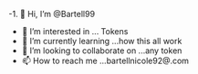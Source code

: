 -1. 👋 Hi, I’m @Bartell99
- 👀 I’m interested in ... Tokens
- 🌱 I’m currently learning ...how this all work
- 💞️ I’m looking to collaborate on ...any token
- 📫 How to reach me ...bartellnicole92@.com

<!---
Bartell99/Bartell99 is a ✨ special ✨ repository because its `README.md` (this file) appears on your GitHub profile.
You can click the Preview link to take a look at your changes.i hope im doinf this right.+
-
